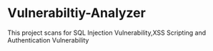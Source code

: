 # Vulnerabiltiy-Analyzer
This project scans for SQL Injection Vulnerability,XSS Scripting and Authentication Vulnerability
